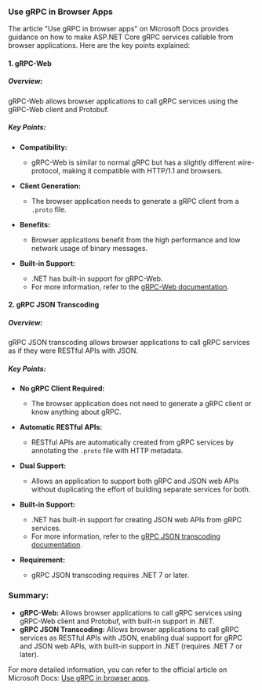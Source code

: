 ### Use gRPC in Browser Apps

The article "Use gRPC in browser apps" on Microsoft Docs provides guidance on how to make ASP.NET Core gRPC services callable from browser applications. Here are the key points explained:

#### 1. gRPC-Web

##### Overview:
gRPC-Web allows browser applications to call gRPC services using the gRPC-Web client and Protobuf.

##### Key Points:
- **Compatibility:**
  - gRPC-Web is similar to normal gRPC but has a slightly different wire-protocol, making it compatible with HTTP/1.1 and browsers.

- **Client Generation:**
  - The browser application needs to generate a gRPC client from a `.proto` file.

- **Benefits:**
  - Browser applications benefit from the high performance and low network usage of binary messages.

- **Built-in Support:**
  - .NET has built-in support for gRPC-Web.
  - For more information, refer to the [gRPC-Web documentation](https://docs.microsoft.com/en-us/aspnet/core/grpc/grpcweb).

#### 2. gRPC JSON Transcoding

##### Overview:
gRPC JSON transcoding allows browser applications to call gRPC services as if they were RESTful APIs with JSON.

##### Key Points:
- **No gRPC Client Required:**
  - The browser application does not need to generate a gRPC client or know anything about gRPC.

- **Automatic RESTful APIs:**
  - RESTful APIs are automatically created from gRPC services by annotating the `.proto` file with HTTP metadata.

- **Dual Support:**
  - Allows an application to support both gRPC and JSON web APIs without duplicating the effort of building separate services for both.

- **Built-in Support:**
  - .NET has built-in support for creating JSON web APIs from gRPC services.
  - For more information, refer to the [gRPC JSON transcoding documentation](https://docs.microsoft.com/en-us/aspnet/core/grpc/json-transcoding).

- **Requirement:**
  - gRPC JSON transcoding requires .NET 7 or later.

### Summary:

- **gRPC-Web:** Allows browser applications to call gRPC services using gRPC-Web client and Protobuf, with built-in support in .NET.
- **gRPC JSON Transcoding:** Allows browser applications to call gRPC services as RESTful APIs with JSON, enabling dual support for gRPC and JSON web APIs, with built-in support in .NET (requires .NET 7 or later).

For more detailed information, you can refer to the official article on Microsoft Docs: [Use gRPC in browser apps](https://docs.microsoft.com/en-us/aspnet/core/grpc/browser).